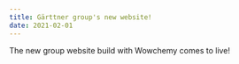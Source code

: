 ```yaml
---
title: Gärttner group's new website!
date: 2021-02-01
---
```


The new group website build with Wowchemy comes to live!
